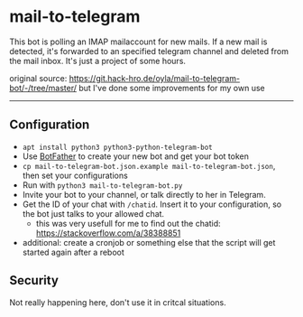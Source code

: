 # mail-to-telegram
This bot is polling an IMAP mailaccount for new mails. If a new mail is detected, it's forwarded to an specified telegram channel and deleted from the mail inbox. It's just a project of some hours.


original source: https://git.hack-hro.de/oyla/mail-to-telegram-bot/-/tree/master/ but I've done some improvements for my own use

---

## Configuration

- `apt install python3 python3-python-telegram-bot`
- Use [BotFather](https://t.me/botfather) to create your new bot and get your bot token
- `cp mail-to-telegram-bot.json.example mail-to-telegram-bot.json`, then set your configurations
- Run with `python3 mail-to-telegram-bot.py`
- Invite your bot to your channel, or talk directly to her in Telegram. 
- Get the ID of your chat with `/chatid`. Insert it to your configuration, so the bot just talks to your allowed chat.
  - this was very usefull for me to find out the chatid: https://stackoverflow.com/a/38388851
- additional: create a cronjob or something else that the script will get started again after a reboot

## Security

Not really happening here, don't use it in critcal situations. 
